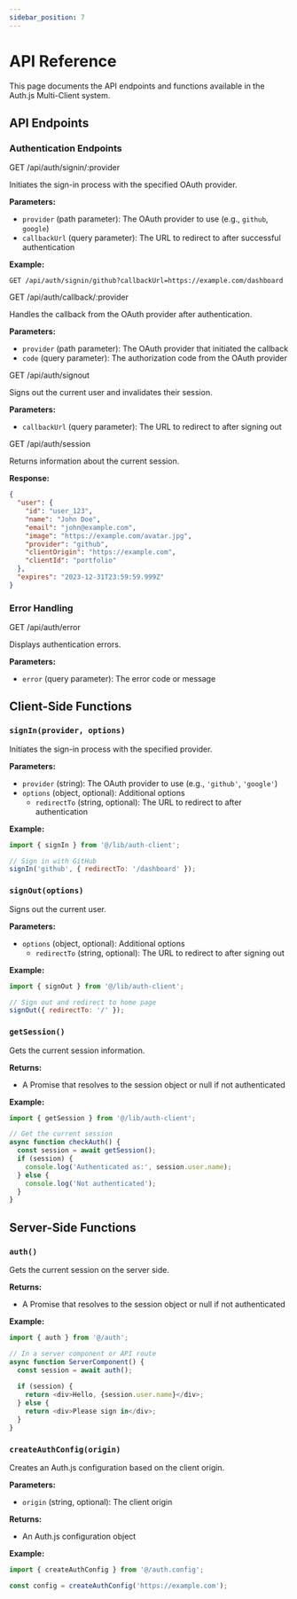 ```yaml
---
sidebar_position: 7
---
```


# API Reference

This page documents the API endpoints and functions available in the Auth.js Multi-Client system.

## API Endpoints

### Authentication Endpoints

<div className="api-method">
  <span className="api-method-badge get">GET</span>
  <span className="api-method-path">/api/auth/signin/:provider</span>
</div>

Initiates the sign-in process with the specified OAuth provider.

**Parameters:**
- `provider` (path parameter): The OAuth provider to use (e.g., `github`, `google`)
- `callbackUrl` (query parameter): The URL to redirect to after successful authentication

**Example:**
```
GET /api/auth/signin/github?callbackUrl=https://example.com/dashboard
```

<div className="api-method">
  <span className="api-method-badge get">GET</span>
  <span className="api-method-path">/api/auth/callback/:provider</span>
</div>

Handles the callback from the OAuth provider after authentication.

**Parameters:**
- `provider` (path parameter): The OAuth provider that initiated the callback
- `code` (query parameter): The authorization code from the OAuth provider

<div className="api-method">
  <span className="api-method-badge get">GET</span>
  <span className="api-method-path">/api/auth/signout</span>
</div>

Signs out the current user and invalidates their session.

**Parameters:**
- `callbackUrl` (query parameter): The URL to redirect to after signing out

<div className="api-method">
  <span className="api-method-badge get">GET</span>
  <span className="api-method-path">/api/auth/session</span>
</div>

Returns information about the current session.

**Response:**
```json
{
  "user": {
    "id": "user_123",
    "name": "John Doe",
    "email": "john@example.com",
    "image": "https://example.com/avatar.jpg",
    "provider": "github",
    "clientOrigin": "https://example.com",
    "clientId": "portfolio"
  },
  "expires": "2023-12-31T23:59:59.999Z"
}
```

### Error Handling

<div className="api-method">
  <span className="api-method-badge get">GET</span>
  <span className="api-method-path">/api/auth/error</span>
</div>

Displays authentication errors.

**Parameters:**
- `error` (query parameter): The error code or message

## Client-Side Functions

### `signIn(provider, options)`

Initiates the sign-in process with the specified provider.

**Parameters:**
- `provider` (string): The OAuth provider to use (e.g., `'github'`, `'google'`)
- `options` (object, optional): Additional options
  - `redirectTo` (string, optional): The URL to redirect to after authentication

**Example:**
```javascript
import { signIn } from '@/lib/auth-client';

// Sign in with GitHub
signIn('github', { redirectTo: '/dashboard' });
```

### `signOut(options)`

Signs out the current user.

**Parameters:**
- `options` (object, optional): Additional options
  - `redirectTo` (string, optional): The URL to redirect to after signing out

**Example:**
```javascript
import { signOut } from '@/lib/auth-client';

// Sign out and redirect to home page
signOut({ redirectTo: '/' });
```

### `getSession()`

Gets the current session information.

**Returns:**
- A Promise that resolves to the session object or null if not authenticated

**Example:**
```javascript
import { getSession } from '@/lib/auth-client';

// Get the current session
async function checkAuth() {
  const session = await getSession();
  if (session) {
    console.log('Authenticated as:', session.user.name);
  } else {
    console.log('Not authenticated');
  }
}
```

## Server-Side Functions

### `auth()`

Gets the current session on the server side.

**Returns:**
- A Promise that resolves to the session object or null if not authenticated

**Example:**
```typescript
import { auth } from '@/auth';

// In a server component or API route
async function ServerComponent() {
  const session = await auth();
  
  if (session) {
    return <div>Hello, {session.user.name}</div>;
  } else {
    return <div>Please sign in</div>;
  }
}
```

### `createAuthConfig(origin)`

Creates an Auth.js configuration based on the client origin.

**Parameters:**
- `origin` (string, optional): The client origin

**Returns:**
- An Auth.js configuration object

**Example:**
```typescript
import { createAuthConfig } from '@/auth.config';

const config = createAuthConfig('https://example.com');
```
